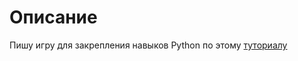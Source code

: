 # Описание

 Пишу игру для закрепления навыков Python по этому [туториалу](https://thecode.media/pygames/)

 